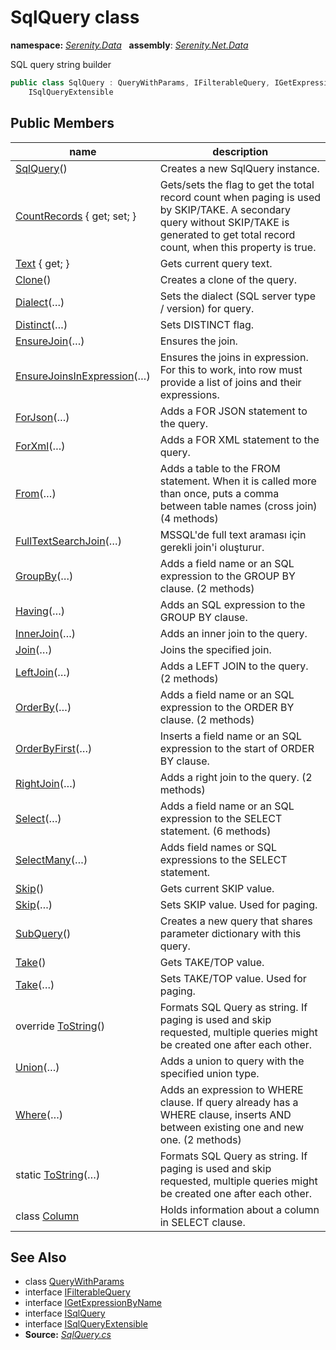 # SqlQuery class
**namespace:** *[Serenity.Data](../README.md#serenity.data-namespace)*   **assembly**: *[Serenity.Net.Data](../README.md)*

SQL query string builder

```csharp
public class SqlQuery : QueryWithParams, IFilterableQuery, IGetExpressionByName, ISqlQuery, 
    ISqlQueryExtensible
```

## Public Members

| name | description |
| --- | --- |
| [SqlQuery](SqlQuery/SqlQuery.md)() | Creates a new SqlQuery instance. |
| [CountRecords](SqlQuery/CountRecords.md) { get; set; } | Gets/sets the flag to get the total record count when paging is used by SKIP/TAKE. A secondary query without SKIP/TAKE is generated to get total record count, when this property is true. |
| [Text](SqlQuery/Text.md) { get; } | Gets current query text. |
| [Clone](SqlQuery/Clone.md)() | Creates a clone of the query. |
| [Dialect](SqlQuery/Dialect.md)(…) | Sets the dialect (SQL server type / version) for query. |
| [Distinct](SqlQuery/Distinct.md)(…) | Sets DISTINCT flag. |
| [EnsureJoin](SqlQuery/EnsureJoin.md)(…) | Ensures the join. |
| [EnsureJoinsInExpression](SqlQuery/EnsureJoinsInExpression.md)(…) | Ensures the joins in expression. For this to work, into row must provide a list of joins and their expressions. |
| [ForJson](SqlQuery/ForJson.md)(…) | Adds a FOR JSON statement to the query. |
| [ForXml](SqlQuery/ForXml.md)(…) | Adds a FOR XML statement to the query. |
| [From](SqlQuery/From.md)(…) | Adds a table to the FROM statement. When it is called more than once, puts a comma between table names (cross join) (4 methods) |
| [FullTextSearchJoin](SqlQuery/FullTextSearchJoin.md)(…) | MSSQL'de full text araması için gerekli join'i oluşturur. |
| [GroupBy](SqlQuery/GroupBy.md)(…) | Adds a field name or an SQL expression to the GROUP BY clause. (2 methods) |
| [Having](SqlQuery/Having.md)(…) | Adds an SQL expression to the GROUP BY clause. |
| [InnerJoin](SqlQuery/InnerJoin.md)(…) | Adds an inner join to the query. |
| [Join](SqlQuery/Join.md)(…) | Joins the specified join. |
| [LeftJoin](SqlQuery/LeftJoin.md)(…) | Adds a LEFT JOIN to the query. (2 methods) |
| [OrderBy](SqlQuery/OrderBy.md)(…) | Adds a field name or an SQL expression to the ORDER BY clause. (2 methods) |
| [OrderByFirst](SqlQuery/OrderByFirst.md)(…) | Inserts a field name or an SQL expression to the start of ORDER BY clause. |
| [RightJoin](SqlQuery/RightJoin.md)(…) | Adds a right join to the query. (2 methods) |
| [Select](SqlQuery/Select.md)(…) | Adds a field name or an SQL expression to the SELECT statement. (6 methods) |
| [SelectMany](SqlQuery/SelectMany.md)(…) | Adds field names or SQL expressions to the SELECT statement. |
| [Skip](SqlQuery/Skip.md)() | Gets current SKIP value. |
| [Skip](SqlQuery/Skip.md)(…) | Sets SKIP value. Used for paging. |
| [SubQuery](SqlQuery/SubQuery.md)() | Creates a new query that shares parameter dictionary with this query. |
| [Take](SqlQuery/Take.md)() | Gets TAKE/TOP value. |
| [Take](SqlQuery/Take.md)(…) | Sets TAKE/TOP value. Used for paging. |
| override [ToString](SqlQuery/ToString.md)() | Formats SQL Query as string. If paging is used and skip requested, multiple queries might be created one after each other. |
| [Union](SqlQuery/Union.md)(…) | Adds a union to query with the specified union type. |
| [Where](SqlQuery/Where.md)(…) | Adds an expression to WHERE clause. If query already has a WHERE clause, inserts AND between existing one and new one. (2 methods) |
| static [ToString](SqlQuery/ToString.md)(…) | Formats SQL Query as string. If paging is used and skip requested, multiple queries might be created one after each other. |
| class [Column](SqlQuery.Column.md) | Holds information about a column in SELECT clause. |

## See Also

* class [QueryWithParams](QueryWithParams.md)
* interface [IFilterableQuery](IFilterableQuery.md)
* interface [IGetExpressionByName](IGetExpressionByName.md)
* interface [ISqlQuery](ISqlQuery.md)
* interface [ISqlQueryExtensible](ISqlQueryExtensible.md)
* **Source:** *[SqlQuery.cs](https://github.com/serenity-is/Serenity/blob/master/src/Serenity.Net.Data/FluentSql/SqlQuery.cs)*